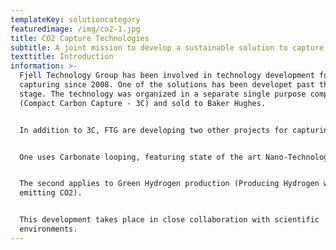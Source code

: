 ```yaml
---
templateKey: solutioncategory
featuredimage: /img/co2-1.jpg
title: CO2 Capture Technologies
subtitle: A joint mission to develop a sustainable solution to capture CO2
texttitle: Introduction
information: >-
  Fjell Technology Group has been involved in technology development for CO2
  capturing since 2008. One of the solutions has been developet past the test
  stage. The technology was organized in a separate single purpose company
  (Compact Carbon Capture - 3C) and sold to Baker Hughes.


  In addition to 3C, FTG are developing two other projects for capturing CO2.


  One uses Carbonate looping, featuring state of the art Nano-Technology.


  The second applies to Green Hydrogen production (Producing Hydrogen without
  emitting CO2).


  This development takes place in close collaboration with scientific
  environments.
---
```



